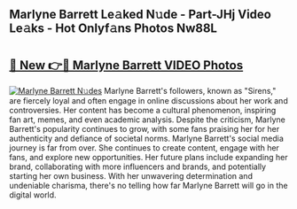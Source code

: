 ## Marlyne Barrett Le𝚊ked N𝚞de - Part-JHj Video Le𝚊ks - Hot Onlyf𝚊ns Photos Nw88L

# <h2><a href="http://ac48696.deff.icu/?id=Marlyne+Barrett">🔗 New 👉🔴 Marlyne Barrett VIDEO Photos</a></h2>

[![Marlyne Barrett N𝚞des](https://i.imgur.com/rIISA9y.gif)](http://ac48696.deff.icu/?id=Marlyne+Barrett)
Marlyne Barrett's followers, known as "Sirens," are fiercely loyal and often engage in online discussions about her work and controversies. Her content has become a cultural phenomenon, inspiring fan art, memes, and even academic analysis. Despite the criticism, Marlyne Barrett's popularity continues to grow, with some fans praising her for her authenticity and defiance of societal norms. Marlyne Barrett's social media journey is far from over. She continues to create content, engage with her fans, and explore new opportunities. Her future plans include expanding her brand, collaborating with more influencers and brands, and potentially starting her own business. With her unwavering determination and undeniable charisma, there's no telling how far Marlyne Barrett will go in the digital world.

